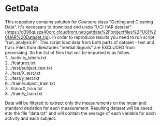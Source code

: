 # GetData
This repository contains solution for Coursera class "Getting and Cleaning Data".
It's necessary to download and unzip "UCI HAR dataset" (https://d396qusza40orc.cloudfront.net/getdata%2Fprojectfiles%2FUCI%20HAR%20Dataset.zip).
In order to reproduce results you need to run script "run_analysis.R".
This script load data from both parts of dataset - test and train. Files from directories "Inertial Signals" are EXCLUDED from precessing. So the list of files that will be imported is as follow:
<br/>1. ./activity_labels.txt
<br/>2. ./features.txt 
<br/>3. ./test/subject_test.txt 
<br/>4. ./test/X_test.txt 
<br/>5. ./test/y_test.txt 
<br/>6. ./train/subject_train.txt 
<br/>7. ./train/X_train.txt 
<br/>8. ./train/y_train.txt 

Data will be filtered to extract only the measurements on the mean and standard deviation for each measurement.
Resulting dataset will be saved into the file "data.txt" and will contain the average of each variable for each activity and each subject.
